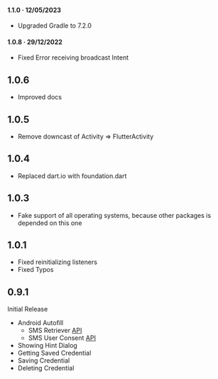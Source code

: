 #### 1.1.0 · 12/05/2023
- Upgraded Gradle to 7.2.0


#### 1.0.8 · 29/12/2022
- Fixed Error receiving broadcast Intent


## 1.0.6
- Improved docs


## 1.0.5
- Remove downcast of Activity => FlutterActivity


## 1.0.4
- Replaced dart.io with foundation.dart


## 1.0.3
- Fake support of all operating systems, because other packages is depended on this one


## 1.0.1
- Fixed reinitializing listeners
- Fixed Typos


## 0.9.1
Initial Release

- Android Autofill
  - SMS Retriever [API](https://developers.google.com/identity/sms-retriever/overview?hl=en)
  - SMS User Consent [API](https://developers.google.com/identity/sms-retriever/user-consent/overview)
- Showing Hint Dialog
- Getting Saved Credential
- Saving Credential
- Deleting Credential